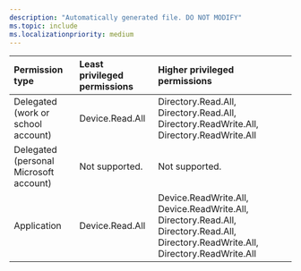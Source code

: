 ```yaml
---
description: "Automatically generated file. DO NOT MODIFY"
ms.topic: include
ms.localizationpriority: medium
---
```


|Permission type|Least privileged permissions|Higher privileged permissions|
|:---|:---|:---|
|Delegated (work or school account)|Device.Read.All|Directory.Read.All, Directory.Read.All, Directory.ReadWrite.All, Directory.ReadWrite.All|
|Delegated (personal Microsoft account)|Not supported.|Not supported.|
|Application|Device.Read.All|Device.ReadWrite.All, Device.ReadWrite.All, Directory.Read.All, Directory.Read.All, Directory.ReadWrite.All, Directory.ReadWrite.All|

